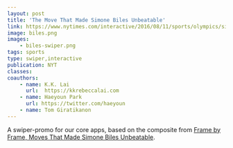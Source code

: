 ```yaml
---
layout: post
title: 'The Move That Made Simone Biles Unbeatable'
link: https://www.nytimes.com/interactive/2016/08/11/sports/olympics/simone-biles-winning-moves.html
image: biles.png
images:
    - biles-swiper.png
tags: sports
type: swiper,interactive
publication: NYT
classes:
coauthors: 
    - name: K.K. Lai
      url:  https://kkrebeccalai.com 
    - name: Haeyoun Park
      url: https://twitter.com/haeyoun
    - name: Tom Giratikanon
---
```


A swiper-promo for our core apps, based on the composite from [Frame by Frame, Moves That Made Simone Biles Unbeatable](https://www.nytimes.com/interactive/2016/08/11/sports/olympics/simone-biles-winning-moves.html).
